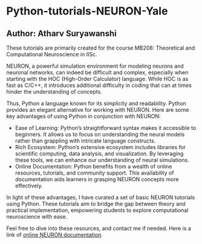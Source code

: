 # Python-tutorials-NEURON-Yale
## Author: Atharv Suryawanshi
These tutorials are primarily created for the course MB208: Theoretical and Computational Neuroscience in IISc.

NEURON, a powerful simulation environment for modeling neurons and neuronal networks, can indeed be difficult and complex, especially when starting with the HOC (High-Order Calculator) language. While HOC is as fast as C/C++, it introduces additional difficulty in coding that can at times hinder the understanding of concepts.

Thus, Python a language known for its simplicity and readability. Python provides an elegant alternative for working with NEURON. Here are some key advantages of using Python in conjunction with NEURON:

- Ease of Learning: Python’s straightforward syntax makes it accessible to beginners. It allows us to focus on understanding the neural models rather than grappling with intricate language constructs.
- Rich Ecosystem: Python’s extensive ecosystem includes libraries for scientific computing, data analysis, and visualization. By leveraging these tools, we can enhance our understanding of neural simulations.
- Online Documentation: Python benefits from a wealth of online resources, tutorials, and community support. This availability of documentation aids learners in grasping NEURON concepts more effectively.

In light of these advantages, I have curated a set of basic NEURON tutorials using Python. These tutorials aim to bridge the gap between theory and practical implementation, empowering students to explore computational neuroscience with ease.

Feel free to dive into these resources, and contact me if needed.
Here is a link of [online NEURON documentation](https://neuronsimulator.github.io/nrn/tutorials/index.html).
